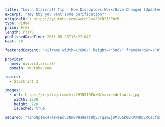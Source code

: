 ```yaml
---
title: "Learn Starcraft Tip - How Disruptors Work/Have Changed (Updated Patch 4.0 2018)"
excerpt: "hey bby you want some purification?"
originalUrl: https://youtube.com/watch?v=29YNS1BFWzM
type: video
price: Free
length: PT37S
publishedDateTime: 2018-05-23T13:22:04Z
heat: 50

featuredContent: "<iframe width=\"800\" height=\"500\" frameborder=\"0\" src=\"https://www.youtube.com/embed/29YNS1BFWzM\" allow=\"accelerometer; autoplay; encrypted-media; gyroscope; picture-in-picture\" allowfullscreen></iframe>"

provider:
  name: WinterStarcraft
  domain: youtube.com

topics:
  - StarCraft 2

images:
  - url: https://i.ytimg.com/vi/29YNS1BFWzM/maxresdefault.jpg
    width: 1280
    height: 720
    isCached: true

secured: "VihGNp1ec47e8wFWduvNW0PHa0eaT0byJTq2mZj9MlQakUBRVX4DDvRCsCfn56Msqj9haeFnjdOVKMYdwtu33J3AcV6oNTGepLUfRnX4YnpIHn8UekB674+GbuQ9Q4JywXl0WY8R2GziVXoPI8flTJp19zPoplteRFGd/F4EPbmmJoUrB7QqGdTs+bAbaEIP7DlCZlF29pLm/94QrHpBT5kZWPOS/nDMCy+rbOqCRMJzKETlkPIDdbZ3wHAmvRcYMYfgWwfgAtpEWe98QO8oRTAoUocGonMUEJNp2zzXLdyTpL3mhTQq2++Wnugbz6UffuPAraO1tTP8VwOkX6pK9QpbxTivcc2oo6PxHVwrHOYYm1zVe73HhbZ+lxbhTKTx9wjo9Wk7a11jbcPn8qceIJG5F7nmmlQ2eTLDnQH5UXM=;qT2NAbDBgnxi/Cptygf3rg=="
---
```


